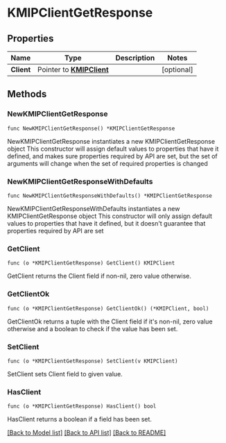 # KMIPClientGetResponse

## Properties

Name | Type | Description | Notes
------------ | ------------- | ------------- | -------------
**Client** | Pointer to [**KMIPClient**](KMIPClient.md) |  | [optional] 

## Methods

### NewKMIPClientGetResponse

`func NewKMIPClientGetResponse() *KMIPClientGetResponse`

NewKMIPClientGetResponse instantiates a new KMIPClientGetResponse object
This constructor will assign default values to properties that have it defined,
and makes sure properties required by API are set, but the set of arguments
will change when the set of required properties is changed

### NewKMIPClientGetResponseWithDefaults

`func NewKMIPClientGetResponseWithDefaults() *KMIPClientGetResponse`

NewKMIPClientGetResponseWithDefaults instantiates a new KMIPClientGetResponse object
This constructor will only assign default values to properties that have it defined,
but it doesn't guarantee that properties required by API are set

### GetClient

`func (o *KMIPClientGetResponse) GetClient() KMIPClient`

GetClient returns the Client field if non-nil, zero value otherwise.

### GetClientOk

`func (o *KMIPClientGetResponse) GetClientOk() (*KMIPClient, bool)`

GetClientOk returns a tuple with the Client field if it's non-nil, zero value otherwise
and a boolean to check if the value has been set.

### SetClient

`func (o *KMIPClientGetResponse) SetClient(v KMIPClient)`

SetClient sets Client field to given value.

### HasClient

`func (o *KMIPClientGetResponse) HasClient() bool`

HasClient returns a boolean if a field has been set.


[[Back to Model list]](../README.md#documentation-for-models) [[Back to API list]](../README.md#documentation-for-api-endpoints) [[Back to README]](../README.md)



